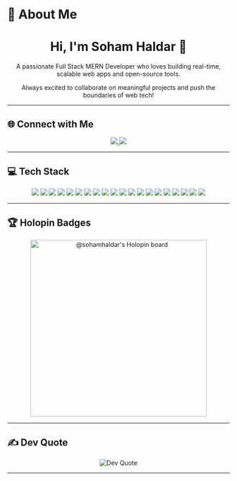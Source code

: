 # 💫 About Me

<h1 align="center">Hi, I'm Soham Haldar 👋</h1>
<p align="center">A passionate Full Stack MERN Developer who loves building real-time, scalable web apps and open-source tools.</p>
<p align="center">Always excited to collaborate on meaningful projects and push the boundaries of web tech!</p>

---

## 🌐 Connect with Me

<p align="center">
  <a href="https://linkedin.com/in/soham-haldar" target="_blank">
    <img src="https://img.shields.io/badge/LinkedIn-%230077B5.svg?style=for-the-badge&logo=linkedin&logoColor=white" />
  </a>
  <a href="https://x.com/sohamhaldar22" target="_blank">
    <img src="https://img.shields.io/badge/X-black.svg?style=for-the-badge&logo=X&logoColor=white" />
  </a>
</p>

---

## 💻 Tech Stack

<p align="center">
  <!-- Languages -->
  <img src="https://img.shields.io/badge/HTML5-%23E34F26.svg?style=for-the-badge&logo=html5&logoColor=white" />
  <img src="https://img.shields.io/badge/JavaScript-%23323330.svg?style=for-the-badge&logo=javascript&logoColor=%23F7DF1E" />
  <img src="https://img.shields.io/badge/Java-%23ED8B00.svg?style=for-the-badge&logo=openjdk&logoColor=white" />
  <img src="https://img.shields.io/badge/C-%2300599C.svg?style=for-the-badge&logo=c&logoColor=white" />

  <!-- Frontend -->
  <img src="https://img.shields.io/badge/React-%2320232a.svg?style=for-the-badge&logo=react&logoColor=%2361DAFB" />
  <img src="https://img.shields.io/badge/Next.js-000000?style=for-the-badge&logo=next.js&logoColor=white" />
  <img src="https://img.shields.io/badge/Redux-%23593d88.svg?style=for-the-badge&logo=redux&logoColor=white" />
  <img src="https://img.shields.io/badge/React_Native-%2320232a.svg?style=for-the-badge&logo=react&logoColor=%2361DAFB" />
  <img src="https://img.shields.io/badge/TailwindCSS-%2338B2AC.svg?style=for-the-badge&logo=tailwind-css&logoColor=white" />

  <!-- Backend -->
  <img src="https://img.shields.io/badge/Node.js-6DA55F?style=for-the-badge&logo=node.js&logoColor=white" />
  <img src="https://img.shields.io/badge/Express.js-%23404d59.svg?style=for-the-badge&logo=express&logoColor=%2361DAFB" />
  <img src="https://img.shields.io/badge/Socket.io-black?style=for-the-badge&logo=socket.io&badgeColor=010101" />
  <img src="https://img.shields.io/badge/JWT-black?style=for-the-badge&logo=JSON%20web%20tokens" />

  <!-- Databases -->
  <img src="https://img.shields.io/badge/MongoDB-%234ea94b.svg?style=for-the-badge&logo=mongodb&logoColor=white" />
  <img src="https://img.shields.io/badge/PostgreSQL-%23336791.svg?style=for-the-badge&logo=postgresql&logoColor=white" />
  <img src="https://img.shields.io/badge/MySQL-%23336791.svg?style=for-the-badge&logo=mysql&logoColor=white" />
  <img src="https://img.shields.io/badge/Redis-%23DD0031.svg?style=for-the-badge&logo=redis&logoColor=white" />

  <!-- DevOps & Tools -->
  <img src="https://img.shields.io/badge/Docker-%230db7ed.svg?style=for-the-badge&logo=docker&logoColor=white" />
  <img src="https://img.shields.io/badge/Nginx-%23009639.svg?style=for-the-badge&logo=nginx&logoColor=white" />
  <img src="https://img.shields.io/badge/AWS-%23FF9900.svg?style=for-the-badge&logo=amazon-aws&logoColor=white"/>
</p>

---

## 🏆 Holopin Badges

<p align="center">
  <a href="https://holopin.io/@sohamhaldar">
    <img src="https://holopin.me/sohamhaldar" alt="@sohamhaldar's Holopin board" width="400"/>
  </a>
</p>

---

## ✍️ Dev Quote

<p align="center">
  <img src="https://quotes-github-readme.vercel.app/api?type=horizontal&theme=radical" alt="Dev Quote" />
</p>

---

<!-- Proudly created with GPRM ( https://gprm.itsvg.in ) -->
